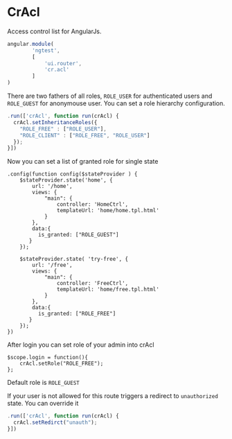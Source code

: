 # CrAcl
Access control list for AngularJs.

```javascript
angular.module(
        'ngtest',
        [
            'ui.router',
            'cr.acl'
        ]
)
```

There are two fathers of all roles, `ROLE_USER` for authenticated users and `ROLE_GUEST` for anonymouse user.
You can set a role hierarchy configuration.

```javascript
.run(['crAcl', function run(crAcl) {
  crAcl.setInheritanceRoles({
    "ROLE_FREE" : ["ROLE_USER"],
    "ROLE_CLIENT" : ["ROLE_FREE", "ROLE_USER"]
  });
}])
```
Now you can set a list of granted role for single state
```
.config(function config($stateProvider ) {
    $stateProvider.state('home', {
        url: '/home',
        views: {
            "main": {
                controller: 'HomeCtrl',
                templateUrl: 'home/home.tpl.html'
            }
        },
        data:{
          is_granted: ["ROLE_GUEST"]
       }
    });

    $stateProvider.state( 'try-free', {
        url: '/free',
        views: {
            "main": {
                controller: 'FreeCtrl',
                templateUrl: 'home/free.tpl.html'
            }
        },
        data:{
          is_granted: ["ROLE_FREE"]
       }
    });
})
```
After login you can set role of your admin into crAcl
```
$scope.login = function(){
    crAcl.setRole("ROLE_FREE");
};
```
Default role is `ROLE_GUEST`

If your user is not allowed for this route triggers a redirect to `unauthorized` state.
You can override it

```javascript
.run(['crAcl', function run(crAcl) {
  crAcl.setRedirct("unauth");
}])
```
